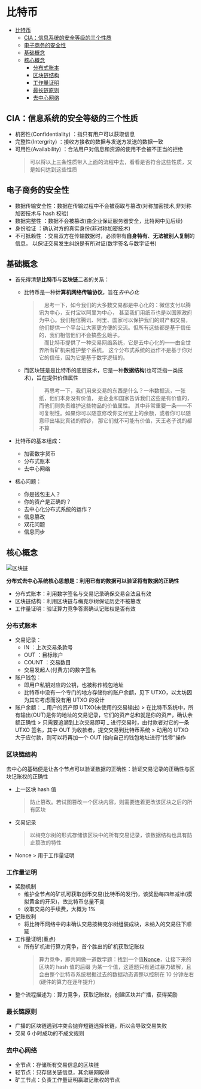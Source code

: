 # 比特币

- [比特币](#比特币)
  - [CIA：信息系统的安全等级的三个性质](#cia信息系统的安全等级的三个性质)
  - [电子商务的安全性](#电子商务的安全性)
  - [基础概念](#基础概念)
  - [核心概念](#核心概念)
    - [分布式账本](#分布式账本)
    - [区块链结构](#区块链结构)
    - [工作量证明](#工作量证明)
    - [最长链原则](#最长链原则)
    - [去中心网络](#去中心网络)

## CIA：信息系统的安全等级的三个性质

<!-- entry begin: CIA -->

- 机密性(Confidentiality) ：指只有用户可以获取信息
- 完整性(Intergrity) ：接收方接收的数据与发送方发送的数据一致
- 可用性(Availability) ：合法用户对信息和资源的使用不会被不正当的拒绝
  > 可以将以上三条性质带入上面的流程中去，看看是否符合这些性质，又是如何达到这些性质
  <!-- entry end -->

## 电子商务的安全性

<!-- entry begin: 电子商务安全性 -->

- 数据传输安全性：数据在传输过程中不会被窃取与篡改(对称加密技术,非对称加密技术与 hash 校验)
- 数据完整性 ：数据不会被篡改(由企业保证服务器安全，比特网中见后续)
- 身份验证 ：确认对方的真实身份(非对称加密技术)
- 不可抵赖性 ：交易双方在传输数据时，必须带有**自身特有**、**无法被别人复制**的信息，
以保证交易发生纠纷是有所对证(数字签名与数字证书)
<!-- entry end -->

## 基础概念

<!-- entry begin: bitcoin 基础概念 -->

- 首先得清楚**比特币**与**区块链**二者的关系：

  - 比特币是一种**计算机网络传输协议**，旨在*去中心化*
    > &emsp;思考一下，如今我们的大多数交易都是中心化的：微信支付以腾讯为中心，支付宝以阿里为中心，
    > 甚至我们用纸币也是以国家政府为中心。我们相信腾讯、阿里、国家可以保护我们的财产和交易，
    > 他们提供一个平台让大家更方便的交流。但所有这些都是基于信任的，我们相信他们不会搞些幺蛾子。  
    > &emsp;而比特币提供了一种交易网络系统，它是去中心化的——由全世界所有矿机来维护整个系统。
    > 这个分布式系统的运作不是基于你对它的信任，因为它是基于数学逻辑的。
  - 而区块链是是比特币的底层技术，它是一种**数据结构**(也可泛指一类技术)，旨在提供价值属性
    > &emsp;再思考一下，我们用来交易的东西是什么？一串数据流，一张纸，他们本身没有价值，
    > 是企业和国家告诉我们这些是有价值的，而他们则负责维护这些物品的价值属性。
    > 其中非常重要一条——不可复制性。如果你可以随意修改你支付宝上的余额，或者你可以随意印出堪比真钱的假钞，
    > 那它们就不可能有价值，天王老子说的都不算

- 比特币的基本组成：

  - 加密数字货币
  - 分布式账本
  - 去中心网络

- 核心问题：
  - 你是钱包主人？
  - 你的资产是正确的？
  - 去中心化分布式系统的运作？
  - 信息篡改
  - 双花问题
  - 信息同步

<!-- entry end -->

## 核心概念

![区块链](images/blockchain.jpg)

**分布式去中心系统核心思想是：利用已有的数据可以验证将有数据的正确性**

- 分布式账本：利用数字签名与交易记录确保交易合法且有效
- 区块链结构：利用区块链与梅克尔树保证历史不被篡改
- 工作量证明：验证算力竞争答案确认记账权是否有效

### 分布式账本

<!-- entry begin: bitcoin 分布式账本 -->

- 交易记录：
  - IN ：上次交易条款号
  - OUT ：目标账户
  - COUNT ：交易数目
  - 交易发起人(付费方)的数字签名
- 账户钱包：
  - 即用户私钥对应的公钥，也被称作钱包地址
  - 比特币中没有一个专门的地方存储你的账户余额，见下 UTXO，以太坊因为其它考虑而没有用 UTXO 的设计
- 账户余额：
_ 用户的资产即 UTXO(未使用的交易输出) > 在比特币系统中，所有输出(OUT)是你的地址的交易记录，它们的资产总和就是你的资产，确认余额正确性 > 只需要追溯到上次交易即可
_ 进行交易时，由付款者对它的一条 UTXO 签名，其中 OUT 为收款者，提交交易到比特币系统 > 动用的 UTXO 大于应付款，则可以将再加一个 OUT 指向自己的钱包地址进行“找零”操作
<!-- entry end -->

### 区块链结构

<!-- entry begin: bitcoin 区块链 -->

去中心的基础便是让各个节点可以验证数据的正确性：验证交易记录的正确性与区块记账权的正确性

- 上一区块 hash 值
  > 防止篡改。若试图篡改一个区块内容，则需要连着更改该区块之后的所有区块
- 交易记录
  > 以梅克尔树的形式存储该区块中的所有交易记录，该数据结构也具有防止篡改的特性
- <span id="nonce">Nonce</span> > 用于工作量证明
<!-- entry end -->

### 工作量证明

<!-- entry begin: bitcoin 工作量证明 -->

- 奖励机制
  - 维护全节点的矿机可获取创币交易(比特币的发行)，该奖励每四年减半(模拟黄金的开采)，故比特币总量不变
  - 收取交易的手续费，大概为 1%
- 记账权利
  - 将比特币网络中的未确认交易按梅克尔树组装成块，未纳入的交易往下顺延
- 工作量证明(重点)
  - 所有矿机进行算力竞争，首个胜出的矿机获取记账权
    > 算力竞争，即共同做一道数学题：找到一个值[Nonce](#nonce)，让接下来的区块的 hash 值的后缀
    > 为某一个值，这道题只有通过暴力破解，且会由整个比特币系统根据过去的数据动态调整以控制在 10 分钟左右
    > (硬件的算力在逐年提升)
- 整个流程描述为：算力竞争，获取记账权，创建区块并广播，获得奖励
<!-- entry end -->

### 最长链原则

<!-- entry begin: bitcoin 最长链原则 -->

- 广播的区块链遇到冲突会抛弃短链选择长链，所以会导致交易失败
- 交易 6 小时成功的不成文规则
<!-- entry end -->

### 去中心网络

<!-- entry begin: bitcoin 区中心网络 -->

- 全节点：存储所有交易信息的区块链
- 轻节点：只存储关链信息，其余联网取得
- 矿工节点：负责工作量证明赢取记账权的节点
<!-- entry end -->
